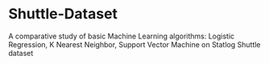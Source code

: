 # Shuttle-Dataset
A comparative study of basic Machine Learning algorithms: Logistic Regression, K Nearest Neighbor, Support Vector Machine on Statlog Shuttle dataset
